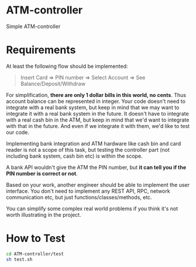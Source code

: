 # ATM-controller
Simple ATM-controller


# Requirements
At least the following flow should be implemented:

> Insert Card => PIN number => Select Account => See Balance/Deposit/Withdraw

For simplification, **there are only 1 dollar bills in this world, no cents**.
Thus account balance can be represented in integer.
Your code doesn't need to integrate with a real bank system, but keep in mind that we may want to integrate it with a real bank system in the future. It doesn't have to integrate with a real cash bin in the ATM, but keep in mind that we'd want to integrate with that in the future. And even if we integrate it with them, we'd like to test our code. 

Implementing bank integration and ATM hardware like cash bin and card reader is not a scope of this task, but testing the controller part (not including bank system, cash bin etc) is within the scope.

A bank API wouldn't give the ATM the PIN number, but **it can tell you if the PIN number is correct or not**.

Based on your work, another engineer should be able to implement the user interface. You don't need to implement any REST API, RPC, network communication etc, but just functions/classes/methods, etc.

You can simplify some complex real world problems if you think it's not worth illustrating in the project.


# How to Test
```bash
cd ATM-controller/test
sh test.sh
```